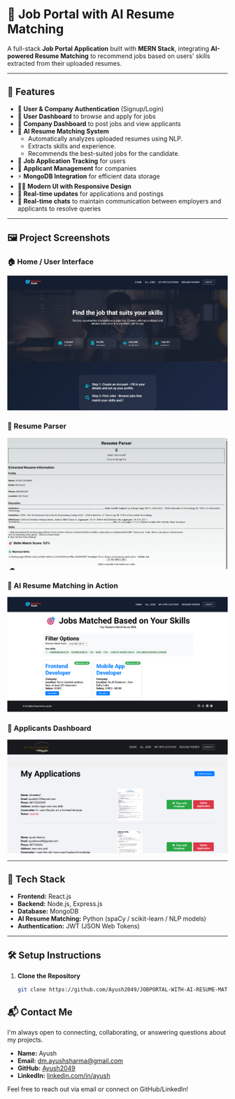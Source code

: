# 💼 Job Portal with AI Resume Matching

A full-stack **Job Portal Application** built with **MERN Stack**, integrating **AI-powered Resume Matching** to recommend jobs based on users' skills extracted from their uploaded resumes.

---

## 🚀 Features

- 🔐 **User & Company Authentication** (Signup/Login)
- 🧾 **User Dashboard** to browse and apply for jobs
- 🏢 **Company Dashboard** to post jobs and view applicants
- 🧠 **AI Resume Matching System**
  - Automatically analyzes uploaded resumes using NLP.
  - Extracts skills and experience.
  - Recommends the best-suited jobs for the candidate.
- 📄 **Job Application Tracking** for users
- 🧍 **Applicant Management** for companies
- ⚡ **MongoDB Integration** for efficient data storage
- 🧑‍💻 **Modern UI with Responsive Design**
- 💬 **Real-time updates** for applications and postings
-  💬 **Real-time chats** to maintain communication between employers and applicants to resolve queries

---

## 🖼️ Project Screenshots

### 🏠 Home / User Interface
![Screenshot 1](https://github.com/Ayush2049/JOBPORTAL-WITH-AI-RESUME-MATCHING/blob/fbd90a87c1a3bbeb51221511782c8c6ed9145ac2/project-instances/Screenshot%202025-10-19%20003813.png)

### 💼 Resume Parser
![Screenshot 2](https://github.com/Ayush2049/JOBPORTAL-WITH-AI-RESUME-MATCHING/blob/fbd90a87c1a3bbeb51221511782c8c6ed9145ac2/project-instances/Screenshot%202025-10-19%20003905.png)

### 🧠 AI Resume Matching in Action
![Screenshot 3](https://github.com/Ayush2049/JOBPORTAL-WITH-AI-RESUME-MATCHING/blob/fbd90a87c1a3bbeb51221511782c8c6ed9145ac2/project-instances/Screenshot%202025-10-19%20003916.png)

### 🏢 Applicants Dashboard
![Screenshot 4](https://github.com/Ayush2049/JOBPORTAL-WITH-AI-RESUME-MATCHING/blob/fbd90a87c1a3bbeb51221511782c8c6ed9145ac2/project-instances/Screenshot%202025-10-19%20004925.png)

---

## 🧩 Tech Stack

- **Frontend:** React.js  
- **Backend:** Node.js, Express.js  
- **Database:** MongoDB  
- **AI Resume Matching:** Python (spaCy / scikit-learn / NLP models)  
- **Authentication:** JWT (JSON Web Tokens)

---

## 🛠️ Setup Instructions

1. **Clone the Repository**
   ```bash
   git clone https://github.com/Ayush2049/JOBPORTAL-WITH-AI-RESUME-MATCHING.git

## 📬 Contact Me

I'm always open to connecting, collaborating, or answering questions about my projects.  

- **Name:** Ayush  
- **Email:** [dm.ayushsharma@gmail.com](mailto:dm.ayushsharma@gmail.com)  
- **GitHub:** [Ayush2049](https://github.com/Ayush2049)  
- **LinkedIn:** [linkedin.com/in/ayush](https://in.linkedin.com/in/ayush-sharma-8805842ba)  

Feel free to reach out via email or connect on GitHub/LinkedIn!

